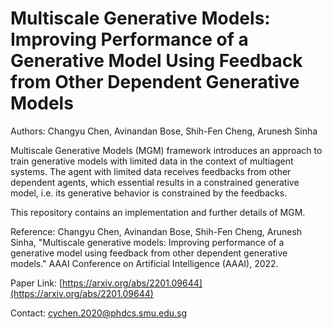 # Multiscale Generative Models: Improving Performance of a Generative Model Using Feedback from Other Dependent Generative Models
Authors: Changyu Chen, Avinandan Bose, Shih-Fen Cheng, Arunesh Sinha

Multiscale Generative Models (MGM) framework introduces an approach to train generative models with limited data in the context of multiagent systems. The agent with limited data receives feedbacks from other dependent agents, which essential results in a constrained generative model, i.e. its generative behavior is constrained by the feedbacks. 

This repository contains an implementation and further details of MGM.

Reference: Changyu Chen, Avinandan Bose, Shih-Fen Cheng, Arunesh Sinha, "Multiscale generative models: Improving performance of a generative model using feedback from other dependent generative models." AAAI Conference on Artificial Intelligence (AAAI), 2022.

Paper Link: [https://arxiv.org/abs/2201.09644](https://arxiv.org/abs/2201.09644)

Contact: [cychen.2020@phdcs.smu.edu.sg](mailto:cychen.2020@phdcs.smu.edu.sg)
